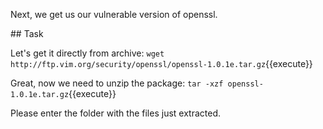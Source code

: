Next, we get us our vulnerable version of openssl.

## Task

Let's get it directly from archive:
`wget http://ftp.vim.org/security/openssl/openssl-1.0.1e.tar.gz`{{execute}}

Great, now we need to unzip the package:
`tar -xzf openssl-1.0.1e.tar.gz`{{execute}}

Please enter the folder with the files just extracted.

